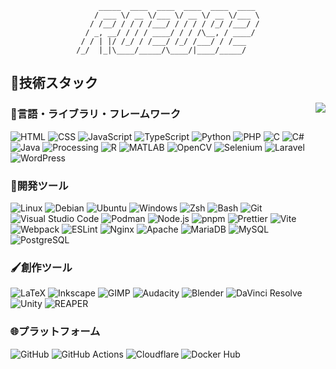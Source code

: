 <div align="center">

```
     _____  ____  ____  ____  ____  ____ 
    / ___ \/ __ \/___ \/ __ \/ __ \/___ \
   / /__/ / / / /___/ / / / / /_/ /___/ /
  / _, __/ / / / ____/ / / /\__, / ____/ 
 / / | |/ /_/ / /___/ /_/ /___/ / /___   
/_/  |_|\____/_____/\____/|____/_____/   

```
</div>

## 🌱技術スタック
<img align="right" src="https://github-readme-stats.vercel.app/api/top-langs?bg_color=007830&border_radius=18&custom_title=よく使う言語&hide_border=true&langs_count=8&layout=pie&text_color=fff&title_color=fff&username=r02092">

### 📝言語・ライブラリ・フレームワーク
![HTML](https://img.shields.io/badge/HTML-E34F26)
![CSS](https://img.shields.io/badge/CSS-639)
![JavaScript](https://img.shields.io/badge/JavaScript-F7DF1E)
![TypeScript](https://img.shields.io/badge/TypeScript-3178C6)
![Python](https://img.shields.io/badge/Python-3776AB)
![PHP](https://img.shields.io/badge/PHP-4F5B93)
![C](https://img.shields.io/badge/C-A8B9CC)
![C#](https://img.shields.io/badge/C%23-953CAD)
![Java](https://img.shields.io/badge/Java-1B6E81)
![Processing](https://img.shields.io/badge/Processing-0251C8)
![R](https://img.shields.io/badge/R-276DC3)
![MATLAB](https://img.shields.io/badge/MATLAB-E53333)
![OpenCV](https://img.shields.io/badge/OpenCV-5C3EE8)
![Selenium](https://img.shields.io/badge/Selenium-43B02A)
![Laravel](https://img.shields.io/badge/Laravel-FF2D20)
![WordPress](https://img.shields.io/badge/WordPress-21759B)
### 🔧開発ツール
![Linux](https://img.shields.io/badge/Linux-FCC624)
![Debian](https://img.shields.io/badge/Debian-A81D33)
![Ubuntu](https://img.shields.io/badge/Ubuntu-E95420)
![Windows](https://img.shields.io/badge/Windows-0078D4)
![Zsh](https://img.shields.io/badge/Zsh-F15A24)
![Bash](https://img.shields.io/badge/Bash-4EAA25)
![Git](https://img.shields.io/badge/Git-F05032)
![Visual Studio Code](https://img.shields.io/badge/Visual_Studio_Code-0078D4)
![Podman](https://img.shields.io/badge/Podman-892CA0)
![Node.js](https://img.shields.io/badge/Node.js-5FA04E)
![pnpm](https://img.shields.io/badge/pnpm-F69220)
![Prettier](https://img.shields.io/badge/Prettier-F7B93E)
![Vite](https://img.shields.io/badge/Vite-646CFF)
![Webpack](https://img.shields.io/badge/Webpack-8DD6F9)
![ESLint](https://img.shields.io/badge/ESLint-4B32C3)
![Nginx](https://img.shields.io/badge/Nginx-009639)
![Apache](https://img.shields.io/badge/Apache-D22128)
![MariaDB](https://img.shields.io/badge/MariaDB-003545)
![MySQL](https://img.shields.io/badge/MySQL-4479A1)
![PostgreSQL](https://img.shields.io/badge/PostgreSQL-4169E1)
### 🖌️創作ツール
![LaTeX](https://img.shields.io/badge/LaTeX-008080)
![Inkscape](https://img.shields.io/badge/Inkscape-000)
![GIMP](https://img.shields.io/badge/GIMP-8C8073)
![Audacity](https://img.shields.io/badge/Audacity-00C)
![Blender](https://img.shields.io/badge/Blender-E87D0D)
![DaVinci Resolve](https://img.shields.io/badge/DaVinci_Resolve-233A51)
![Unity](https://img.shields.io/badge/Unity-FFF)
![REAPER](https://img.shields.io/badge/REAPER-65EF60)
### 🌐プラットフォーム
![GitHub](https://img.shields.io/badge/GitHub-181717)
![GitHub Actions](https://img.shields.io/badge/GitHub_Actions-2088FF)
![Cloudflare](https://img.shields.io/badge/Cloudflare-F38020)
![Docker Hub](https://img.shields.io/badge/Docker_Hub-2496ED)